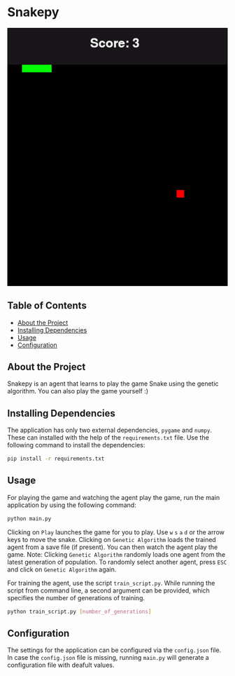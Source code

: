 # Snakepy
![Example GIF](generation-28-default.gif)
  
## Table of Contents
- [About the Project](#about-the-project)
- [Installing Dependencies](#installing-dependencies)
- [Usage](#usage)
- [Configuration](#configuration)

## About the Project
Snakepy is an agent that learns to play the game Snake using the genetic algorithm. You can also play the game yourself :)

## Installing Dependencies
The application has only two external dependencies, `pygame` and `numpy`. These can installed with the help of the `requirements.txt` file. Use the following command to install the dependencies:
```bash
pip install -r requirements.txt
```

## Usage
For playing the game and watching the agent play the game, run the main application by using the following command:
```bash
python main.py
```
Clicking on `Play` launches the game for you to play. Use `w` `s` `a` `d` or the arrow keys to move the snake. Clicking on `Genetic Algorithm` loads the trained agent from a save file (if present). You can then watch the agent play the game. Note: Clicking `Genetic Algorithm` randomly loads one agent from the latest generation of population. To randomly select another agent, press `ESC` and click on `Genetic Algorithm` again.

For training the agent, use the script `train_script.py`. While running the script from command line, a second argument can be provided, which specifies the number of generations of training.
```bash
python train_script.py [number_of_generations]
```

## Configuration
The settings for the application can be configured via the `config.json` file. In case the `config.json` file is missing, running `main.py` will generate a configuration file with deafult values.
